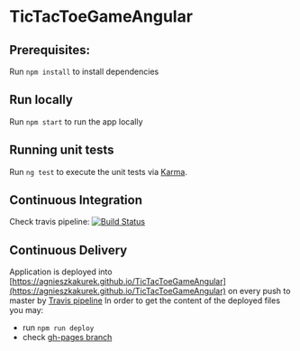 # TicTacToeGameAngular

## Prerequisites:
Run `npm install` to install dependencies

## Run locally
Run `npm start` to run the app locally

## Running unit tests
Run `ng test` to execute the unit tests via [Karma](https://karma-runner.github.io).

## Continuous Integration
Check travis pipeline:
[![Build Status](https://travis-ci.org/AgnieszkaKurek/MyTouristGuide.svg?branch=master)](https://travis-ci.org/AgnieszkaKurek/TicTacToeGameAngular)

## Continuous Delivery
Application is deployed into [https://agnieszkakurek.github.io/TicTacToeGameAngular](https://agnieszkakurek.github.io/TicTacToeGameAngular) on every push to master by [Travis pipeline](https://travis-ci.org/AgnieszkaKurek/TicTacToeGameAngular)
In order to get the content of the deployed files you may:
* run `npm run deploy`
* check [gh-pages branch](https://github.com/AgnieszkaKurek/TicTacToeGameAngular/tree/gh-pages)
